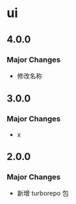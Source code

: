 # ui

## 4.0.0

### Major Changes

- 修改名称

## 3.0.0

### Major Changes

- x

## 2.0.0

### Major Changes

- 新增 turborepo 包
